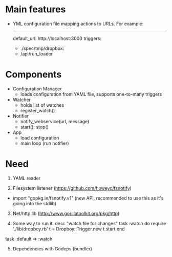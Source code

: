 Main features
==============
- YML configuration file mapping actions to URLs.  For example:

  ---
  default_url: http://localhost:3000
  triggers:
    - ./spec/tmp/dropbox:
    - /api/run_loader



Components
==========
- Configuration Manager
  - loads configuration from YAML file, supports one-to-many triggers
- Watcher
  - holds list of watches
  - register_watch()
- Notifier
  - notify_webservice(url, message)
  - start(); stop()
- App
  - load configuration
  - main loop (run notifier)


Need
====
1. YAML reader

2. Filesystem listener (https://github.com/howeyc/fsnotify)
  - import "gopkg.in/fsnotify.v1"  (new API, recommended to use this as
    it's going into the stdlib)

3. Net/http lib (http://www.gorillatoolkit.org/pkg/http)

4. Some way to run it.
desc "watch file for changes"
task :watch do
  require './lib/dropboy.rb'
  t = Dropboy::Trigger.new
  t.start
end

task :default => :watch

5. Dependencies with Godeps (bundler)
